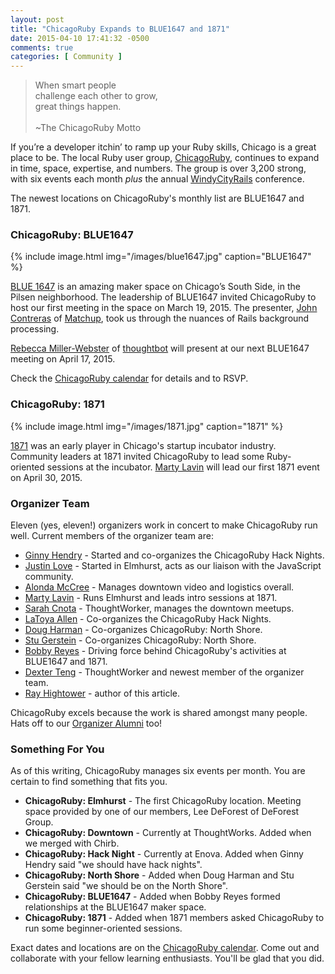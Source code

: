 ```yaml
---
layout: post
title: "ChicagoRuby Expands to BLUE1647 and 1871"
date: 2015-04-10 17:41:32 -0500
comments: true
categories: [ Community ]
---
```

>When smart people<br/>
>challenge each other to grow,<br/>
>great things happen.<br/>
>&nbsp;<br/>
>~The ChicagoRuby Motto

If you’re a developer itchin’ to ramp up your Ruby skills, Chicago is a great place to be. The local Ruby user group, [ChicagoRuby](http://www.chicagoruby.org), continues to expand in time, space, expertise, and numbers. The group is over 3,200 strong, with six events each month _plus_ the annual [WindyCityRails](http://windycityrails.org) conference. 

The newest locations on ChicagoRuby's monthly list are BLUE1647 and 1871.

<!--more-->

### ChicagoRuby: BLUE1647

{% include image.html img="/images/blue1647.jpg" caption="BLUE1647" %}

[BLUE 1647](http://www.blue1647.com/) is an amazing maker space on Chicago’s South Side, in the Pilsen neighborhood. The leadership of BLUE1647 invited ChicagoRuby to host our first meeting in the space on March 19, 2015. The presenter, [John Contreras](https://twitter.com/johnnycon) of [Matchup](http://matchup.io), took us through the nuances of Rails background processing.

[Rebecca Miller-Webster](https://twitter.com/rmillerwebster) of [thoughtbot](http://thoughtbot.com) will present at our next BLUE1647 meeting on April 17, 2015.

Check the [ChicagoRuby calendar](http://meetup.com/chicagoruby) for details and to RSVP.

### ChicagoRuby: 1871

{% include image.html img="/images/1871.jpg" caption="1871" %}

[1871](http://www.1871.com) was an early player in Chicago's startup incubator industry. Community leaders at 1871 invited ChicagoRuby to lead some Ruby-oriented sessions at the incubator. [Marty Lavin](http://www.meetup.com/ChicagoRuby/members/1345203/) will lead our first 1871 event on April 30, 2015.

### Organizer Team

Eleven (yes, eleven!) organizers work in concert to make ChicagoRuby run well. Current members of the organizer team are:

* [Ginny Hendry](http://twitter.com/ginnyhendry) - Started and co-organizes the ChicagoRuby Hack Nights.
* [Justin Love](http://twitter.com/wondible) - Started in Elmhurst, acts as our liaison with the JavaScript community.
* [Alonda McCree](http://twitter.com/themccreefiles) - Manages downtown video and logistics overall.
* [Marty Lavin](http://www.meetup.com/ChicagoRuby/members/1345203/) - Runs Elmhurst and leads intro sessions at 1871.
* [Sarah Cnota](http://www.meetup.com/ChicagoRuby/members/13059934/) - ThoughtWorker, manages the downtown meetups.
* [LaToya Allen](https://twitter.com/HashtagLaToya) - Co-organizes the ChicagoRuby Hack Nights.
* [Doug Harman](http://www.meetup.com/ChicagoRuby/members/61690512/) - Co-organizes ChicagoRuby: North Shore.
* [Stu Gerstein](http://www.meetup.com/ChicagoRuby/members/13463131/) - Co-organizes ChicagoRuby: North Shore.
* [Bobby Reyes](https://twitter.com/bobbyreys) - Driving force behind ChicagoRuby's activities at BLUE1647 and 1871.
* [Dexter Teng](http://www.meetup.com/ChicagoRuby/members/185776457/) - ThoughtWorker and newest member of the organizer team.
* [Ray Hightower](http://twitter.com/rayhightower) - author of this article.

ChicagoRuby excels because the work is shared amongst many people. Hats off to our [Organizer Alumni](http://www.chicagoruby.org/about/organizers/) too!

### Something For You

As of this writing, ChicagoRuby manages six events per month. You are certain to find something that fits you.

* **ChicagoRuby: Elmhurst** - The first ChicagoRuby location. Meeting space provided by one of our members, Lee DeForest of DeForest Group.
* **ChicagoRuby: Downtown** - Currently at ThoughtWorks. Added when we merged with Chirb.
* **ChicagoRuby: Hack Night** - Currently at Enova. Added when Ginny Hendry said "we should have hack nights".
* **ChicagoRuby: North Shore** - Added when Doug Harman and Stu Gerstein said "we should be on the North Shore".
* **ChicagoRuby: BLUE1647** - Added when Bobby Reyes formed relationships at the BLUE1647 maker space.
* **ChicagoRuby: 1871** - Added when 1871 members asked ChicagoRuby to run some beginner-oriented sessions.

Exact dates and locations are on the [ChicagoRuby calendar](http://www.meetup.com/ChicagoRuby/events/). Come out and collaborate with your fellow learning enthusiasts. You'll be glad that you did.


